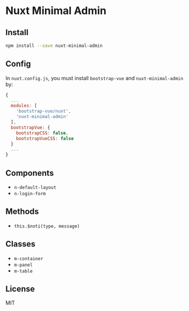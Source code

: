 # Nuxt Minimal Admin

## Install

```bash
npm install --save nuxt-minimal-admin
```

## Config

In `nuxt.config.js`, you must install `bootstrap-vue` and `nuxt-minimal-admin` by:

```js
{
  ...
  modules: [
    'bootstrap-vue/nuxt',
    'nuxt-minimal-admin'
  ],
  bootstrapVue: {
    bootstrapCSS: false,
    bootstrapVueCSS: false
  }
  ...
}
```

## Components

- `n-default-layout`
- `n-login-form`

## Methods

- `this.$noti(type, message)`

## Classes

- `m-container`
- `m-panel`
- `m-table`

## License

MIT